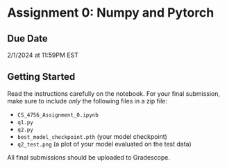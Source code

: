 # Assignment 0: Numpy and Pytorch

## Due Date
2/1/2024 at 11:59PM EST

## Getting Started
Read the instructions carefully on the notebook. For your final submission, make sure to include *only* the following files in a zip file:
- `CS_4756_Assignment_0.ipynb`
- `q1.py`
- `q2.py`
- `best_model_checkpoint.pth` (your model checkpoint)
- `q2_test.png` (a plot of your model evaluated on the test data)

All final submissions should be uploaded to Gradescope.